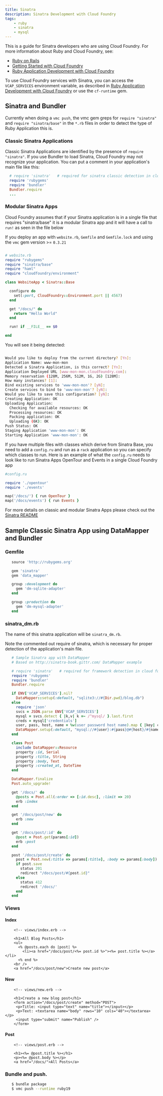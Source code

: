 ```yaml
---
title: Sinatra
description: Sinatra Development with Cloud Foundry
tags:
    - ruby
    - sinatra
    - mysql
---
```


This is a guide for Sinatra developers who are using Cloud Foundry.
For more information about Ruby and Cloud Foundry, see:

+  [Ruby on Rails](http://rubyonrails.org/)
+  [Getting Started with Cloud Foundry](/docs/getting-started.html)
+  [Ruby Application Development with Cloud Foundry](ruby.html)

To use Cloud Foundry services with Sinatra, you can access the
`VCAP_SERVICES` environment variable, as described in
[Ruby Application Development with Cloud Foundry](/docs/frameworks/ruby/ruby.html#using-cloud-foundry-services)
or use the `cf-runtime` gem.

## Sinatra and Bundler

Currently when doing a `vmc push`, the vmc gem greps for `require "sinatra"` and  `require "sinatra/base"` in the `*.rb` files in order
to detect the type of Ruby Application this is.

### Classic Sinatra Applications

Classic Sinatra Applications are identified by the presence of `require "sinatra"`. If you use
Bundler to load Sinatra, Cloud Foundry may not recognize your application.
You can put a comment in your application's main file like this:

```ruby
  # require 'sinatra'   # required for sinatra classic detection in cloud foundry...
  require 'rubygems'
  require 'bundler'
  Bundler.require
  ...
```

### Modular Sinatra Apps

Cloud Foundry assumes that if your Sinatra application is in a single file that
requires "sinatra/base" it is a modular Sinatra app and it will have a call to
`run!` as seen in the file below

If you deploy an app with `website.rb`, `Gemfile` and `Gemfile.lock` and using the `vmc` gem version >= `0.3.21`

``` ruby

# website.rb
require "rubygems"
require "sinatra/base"
require "haml"
require "cloudfoundry/environment"

class WebsiteApp < Sinatra::Base

  configure do
    set(:port, CloudFoundry::Environment.port || 4567)
  end

  get "/docs/" do
    return "Hello World"
  end

  run! if __FILE__ == $0

end
```

You will see it being detected:

``` bash

Would you like to deploy from the current directory? [Yn]:
Application Name: www-mon-mon
Detected a Sinatra Application, is this correct? [Yn]:
Application Deployed URL [www-mon-mon.cloudfoundry.com]:
Memory reservation (128M, 256M, 512M, 1G, 2G) [128M]:
How many instances? [1]:
Bind existing services to 'www-mon-mon'? [yN]:
Create services to bind to 'www-mon-mon'? [yN]:
Would you like to save this configuration? [yN]:
Creating Application: OK
Uploading Application:
  Checking for available resources: OK
  Processing resources: OK
  Packing application: OK
  Uploading (6K): OK
Push Status: OK
Staging Application 'www-mon-mon': OK
Starting Application 'www-mon-mon': OK

```

If you have multiple files with classes which derive from Sinatra Base, you need
to add a `config.ru` and run as a `rack` application so you can specify which
classes to run.
Here is an example of what the `config.ru` needs to look like to run Sinatra Apps
OpenTour and Events in a single Cloud Foundry app

```ruby
#config.ru

require './opentour'
require './events'

map('/docs/') { run OpenTour }
map('/docs/events') { run Events }
```

For more details on classic and modular Sinatra Apps please check out
the [Sinatra README](http://www.sinatrarb.com/intro#Modular%20vs.%20Classic%20Style)

## Sample Classic Sinatra App using DataMapper and Bundler

### Gemfile

```ruby
   source 'http://rubygems.org'

   gem 'sinatra'
   gem 'data_mapper'

   group :development do
     gem 'dm-sqlite-adapter'
   end

   group :production do
     gem 'dm-mysql-adapter'
   end
```

### sinatra_dm.rb
 The name of this sinatra application will be `sinatra_dm.rb`.

 Note the commented out require of sinatra, which is necessary for proper detection of the application's main file.

```ruby
   # Sample Sinatra app with DataMapper
   # Based on http://sinatra-book.gittr.com/ DataMapper example

   # require 'sinatra'   # required for framework detection in cloud foundry.
   require 'rubygems'
   require 'bundler'
   Bundler.require

   if ENV['VCAP_SERVICES'].nil?
     DataMapper::setup(:default, "sqlite3://#{Dir.pwd}/blog.db")
   else
     require 'json'
     svcs = JSON.parse ENV['VCAP_SERVICES']
     mysql = svcs.detect { |k,v| k =~ /^mysql/ }.last.first
     creds = mysql['credentials']
     user, pass, host, name = %w(user password host name).map { |key| creds[key] }
     DataMapper.setup(:default, "mysql://#{user}:#{pass}@#{host}/#{name}")
   end

   class Post
     include DataMapper::Resource
     property :id, Serial
     property :title, String
     property :body, Text
     property :created_at, DateTime
   end

   DataMapper.finalize
   Post.auto_upgrade!

   get '/docs/' do
     @posts = Post.all(:order => [:id.desc], :limit => 20)
     erb :index
   end

   get '/docs/post/new' do
     erb :new
   end

   get '/docs/post/:id' do
     @post = Post.get(params[:id])
     erb :post
   end

   post '/docs/post/create' do
     post = Post.new(:title => params[:title], :body => params[:body])
     if post.save
       status 201
       redirect "/docs/post/#{post.id}"
     else
       status 412
       redirect '/docs/'
     end
   end
```

### Views

#### Index
```erb
    <!-- views/index.erb -->

    <h1>All Blog Posts</h1>
    <ul>
      <% @posts.each do |post| %>
        <li><a href="/docs/post/<%= post.id %>"><%= post.title %></a></li>
      <% end %>
    <br />
    <a href="/docs/post/new">Create new post</a>
```

#### New
```erb
    <!-- views/new.erb -->

    <h1>Create a new blog post</h1>
    <form action="/docs/post/create" method="POST">
     <p>Title: <input type="text" name="title"></input></p>
     <p>Text: <textarea name="body" rows="10" cols="40"></textarea></p>
     <input type="submit" name="Publish" />
    </form>
```

#### Post
```erb
    <!-- views/post.erb -->

    <h1><%= @post.title %></h1>
    <p><%= @post.body %></p>
    <a href="/docs/">All Posts</a>
```

### Bundle and push.

```bash
   $ bundle package
   $ vmc push --runtime ruby19
```
